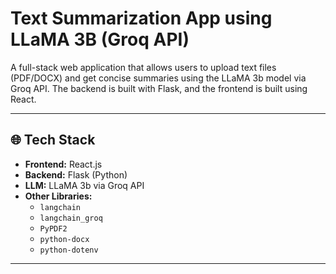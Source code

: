 # Text Summarization App using LLaMA 3B (Groq API)

A full-stack web application that allows users to upload text files (PDF/DOCX) and get concise summaries using the LLaMA 3b model via Groq API. The backend is built with Flask, and the frontend is built using React.

---

## 🌐 Tech Stack

- **Frontend:** React.js
- **Backend:** Flask (Python)
- **LLM:** LLaMA 3b via Groq API
- **Other Libraries:** 
  - `langchain`
  - `langchain_groq`
  - `PyPDF2`
  - `python-docx`
  - `python-dotenv`

---



